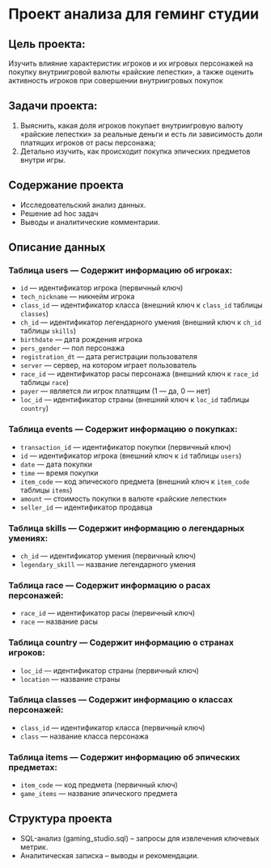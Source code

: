# Проект анализа для геминг студии
## Цель проекта:
  Изучить влияние характеристик игроков и их игровых персонажей на покупку внутриигровой валюты «райские лепестки», а также оценить активность игроков при совершении внутриигровых покупок

## Задачи проекта:
1. Выяснить, какая доля игроков покупает внутриигровую валюту «райские лепестки» за реальные деньги и есть ли зависимость доли платящих игроков от расы персонажа;
2. Детально изучить, как происходит покупка эпических предметов внутри игры.

## Содержание проекта
* Исследовательский анализ данных.
* Решение ad hoc задач
* Выводы и аналитические комментарии.

## Описание данных

### Таблица users — Содержит информацию об игроках:
* `id` — идентификатор игрока (первичный ключ)
* `tech_nickname` — никнейм игрока
* `class_id` — идентификатор класса (внешний ключ к `class_id` таблицы `classes`)
* `ch_id` — идентификатор легендарного умения (внешний ключ к `ch_id` таблицы `skills`)
* `birthdate` — дата рождения игрока
* `pers_gender` — пол персонажа
* `registration_dt` — дата регистрации пользователя
* `server` — сервер, на котором играет пользователь
* `race_id` — идентификатор расы персонажа (внешний ключ к `race_id` таблицы `race`)
* `payer` — является ли игрок платящим (1 — да, 0 — нет)
* `loc_id` — идентификатор страны (внешний ключ к `loc_id` таблицы `country`)

### Таблица events — Содержит информацию о покупках:
* `transaction_id` — идентификатор покупки (первичный ключ)
* `id` — идентификатор игрока (внешний ключ к `id` таблицы `users`)
* `date` — дата покупки
* `time` — время покупки
* `item_code` — код эпического предмета (внешний ключ к `item_code` таблицы `items`)
* `amount` — стоимость покупки в валюте «райские лепестки»
* `seller_id` — идентификатор продавца

### Таблица skills — Содержит информацию о легендарных умениях:
* `ch_id` — идентификатор умения (первичный ключ)
* `legendary_skill` — название легендарного умения

### Таблица race — Содержит информацию о расах персонажей:
* `race_id` — идентификатор расы (первичный ключ)
* `race` — название расы

### Таблица country — Содержит информацию о странах игроков:
* `loc_id` — идентификатор страны (первичный ключ)
* `location` — название страны

### Таблица classes — Содержит информацию о классах персонажей:
* `class_id` — идентификатор класса (первичный ключ)
* `class` — название класса персонажа

### Таблица items — Содержит информацию об эпических предметах:
* `item_code` — код предмета (первичный ключ)
* `game_items` — название эпического предмета

## Структура проекта
* SQL-анализ (gaming_studio.sql) – запросы для извлечения ключевых метрик.
* Аналитическая записка – выводы и рекомендации.
